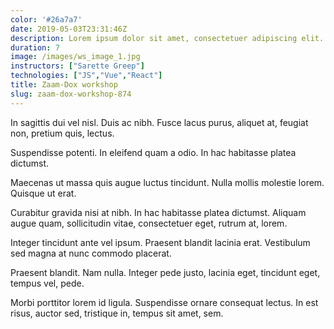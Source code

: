 ```yaml
---
color: '#26a7a7'
date: 2019-05-03T23:31:46Z
description: Lorem ipsum dolor sit amet, consectetuer adipiscing elit. Proin interdum mauris non ligula pellentesque ultrices.
duration: 7
image: /images/ws_image_1.jpg
instructors: ["Sarette Greep"]
technologies: ["JS","Vue","React"]
title: Zaam-Dox workshop
slug: zaam-dox-workshop-874
---
```

In sagittis dui vel nisl. Duis ac nibh. Fusce lacus purus, aliquet at, feugiat non, pretium quis, lectus.

Suspendisse potenti. In eleifend quam a odio. In hac habitasse platea dictumst.

Maecenas ut massa quis augue luctus tincidunt. Nulla mollis molestie lorem. Quisque ut erat.

Curabitur gravida nisi at nibh. In hac habitasse platea dictumst. Aliquam augue quam, sollicitudin vitae, consectetuer eget, rutrum at, lorem.

Integer tincidunt ante vel ipsum. Praesent blandit lacinia erat. Vestibulum sed magna at nunc commodo placerat.

Praesent blandit. Nam nulla. Integer pede justo, lacinia eget, tincidunt eget, tempus vel, pede.

Morbi porttitor lorem id ligula. Suspendisse ornare consequat lectus. In est risus, auctor sed, tristique in, tempus sit amet, sem.
